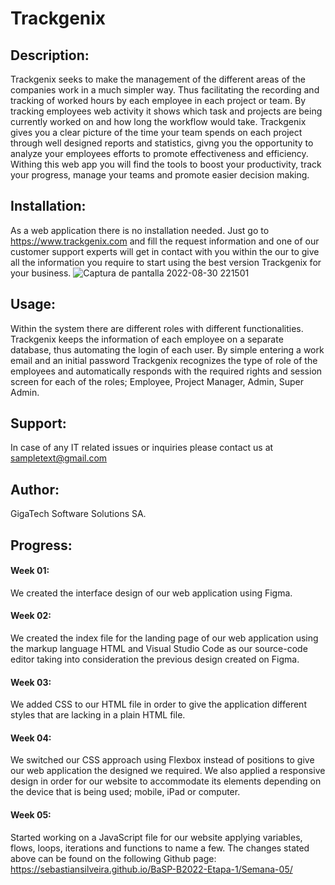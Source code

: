 # Trackgenix

## Description: 
Trackgenix seeks to make the management of the different areas of the companies work in a much simpler way. Thus facilitating the recording and tracking of worked hours by each employee in each project or team. By tracking employees web activity it shows which task and projects are being currently worked on and how long the workflow would take. Trackgenix gives you a clear picture of the time your team spends on each project through well designed reports and statistics, givng you the opportunity to analyze your employees efforts to promote effectiveness and efficiency. Withing this web app you will find the tools to boost your productivity, track your progress, manage your teams and promote easier decision making.  

## Installation:
As a web application there is no installation needed. Just go to https://www.trackgenix.com and fill the request information and one of our customer support experts will get in contact with you within the our to give all the information you require to start using the best version Trackgenix for your business.
![Captura de pantalla 2022-08-30 221501](https://user-images.githubusercontent.com/111015709/187571354-a368bad4-ade6-41f0-9a92-a95807ae2c87.jpg)


## Usage:
Within the system there are different roles with different functionalities. Trackgenix keeps the information of each
employee on a separate database, thus automating the login of each user. By simple entering a work email and an initial
password Trackgenix recognizes the type of role of the employees and automatically responds with the required rights 
and session screen for each of the roles; Employee, Project Manager, Admin, Super Admin.

## Support:
In case of any IT related issues or inquiries please contact us at sampletext@gmail.com

## Author: 
GigaTech Software Solutions SA.

## Progress:

#### Week 01:
We created the interface design of our web application using Figma.

#### Week 02: 
We created the index file for the landing page of our web application using the markup language HTML and Visual Studio Code as our source-code editor taking into consideration the previous design created on Figma.

#### Week 03: 
We added CSS to our HTML file in order to give the application different styles that are lacking in a plain HTML file.

#### Week 04:
We switched our CSS approach using Flexbox instead of positions to give our web application the designed we required.
We also applied a responsive design in order for our website to accommodate its elements depending on the device that
is being used; mobile, iPad or computer.

#### Week 05:
Started working on a JavaScript file for our website applying variables, flows, loops, iterations and functions to name
a few. The changes stated above can be found on the following Github page:
https://sebastiansilveira.github.io/BaSP-B2022-Etapa-1/Semana-05/